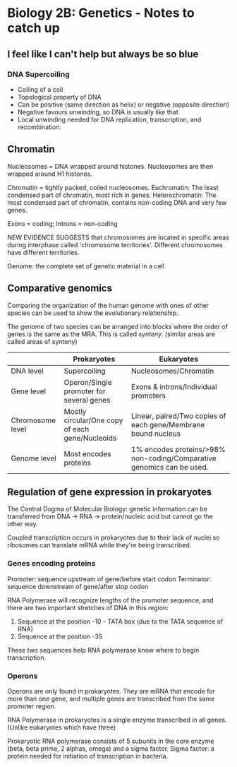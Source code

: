 # Biology 2B: Genetics - Notes to catch up
## I feel like I can't help but always be so blue

### DNA Supercoiling
* Coiling of a coil
* Topological property of DNA
* Can be positive (same direction as helix) or negative (opposite direction)
* Negative favours unwinding, so DNA is usually like that
* Local unwinding needed for DNA replication, transcription, and recombination.

## Chromatin
Nucleosomes = DNA wrapped around histones. Nucleosomes are then wrapped around H1 histones.

Chromatin = tightly packed, coiled nucleosomes.
Euchromatin: The least condensed part of chromatin, most rich in genes.
Heterochromatin: The most condensed part of chromatin, contains non-coding DNA and very few genes.

Exons = coding; Introns = non-coding

NEW EVIDENCE SUGGESTS that chromosomes are located in specific areas during interphase called 'chromosome territories'. Different chromosomes have different territories.

Genome: the complete set of genetic material in a cell

## Comparative genomics
Comparing the organization of the human genome with ones of other species can be used to show the evolutionary relationship.

The genome of two species can be arranged into blocks where the order of genes is the same as the MRA. This is called *synteny*. 
(similar areas are called areas of synteny)

||Prokaryotes|Eukaryotes|
|-|-|-|
|DNA level|Supercoiling|Nucleosomes/Chromatin|
|Gene level|Operon/Single promoter for several genes|Exons & introns/Individual promoters|
|Chromosome level|Mostly circular/One copy of each gene/Nucleoids|Linear, paired/Two copies of each gene/Membrane bound nucleus|
|Genome level|Most encodes proteins|1% encodes proteins/>98% non-coding/Comparative genomics can be used.|

## Regulation of gene expression in prokaryotes

The Central Dogma of Molecular Biology: genetic information can be transferred from DNA -> RNA -> protein/nucleic acid but cannot go the other way.

Coupled transcription occurs in prokaryotes due to their lack of nuclei so ribosomes can translate mRNA while they're being transcribed.

### Genes encoding proteins
Promoter: sequence upstream of gene/before start codon
Terminator: sequence downstream of gene/after stop codon

RNA Polymerase will recognize lengths of the promoter sequence, and there are two important stretches of DNA in this region:
1. Sequence at the position -10 - TATA box (due to the TATA sequence of RNA)
2. Sequence at the position -35

These two sequences help RNA polymerase know where to begin transcription.

### Operons
Operons are only found in prokaryotes.
They are mRNA that encode for more than one gene, and multiple genes are transcribed from the same promoter region.

RNA Polymerase in prokaryotes is a single enzyme transcribed in all genes. (Unlike eukaryotes which have three)

Prokaryotic RNA polymerase consists of 5 subunits in the core enzyme (beta, beta prime, 2 alphas, omega) and a sigma factor.
Sigma factor: a protein needed for initiation of transcription in bacteria. 

 
